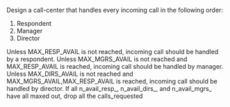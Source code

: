 Design a call-center that handles every incoming call in the following order:
1. Respondent
2. Manager
3. Director

Unless MAX_RESP_AVAIL is not reached, incoming call should be handled by a respondent.
Unless MAX_MGRS_AVAIL is not reached and MAX_RESP_AVAIL is reached, incoming call should be handled by manager.
Unless MAX_DIRS_AVAIL is not reached and MAX_MGRS_AVAIL,MAX_RESP_AVAIL is reached, incoming call should be handled by director.
If all n_avail_resp_, n_avail_dirs_, and n_avail_mgrs_ have all maxed out, drop all the calls_requested
